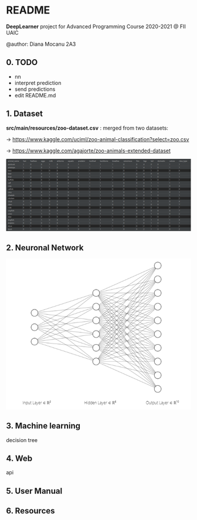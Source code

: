 # README
**DeepLearner** project for Advanced Programming Course 2020-2021 @ FII UAIC


@author: Diana Mocanu 2A3
## 0. TODO
   - nn 
   - interpret prediction
   - send predictions
   - edit README.md

## 1. Dataset
**src/main/resources/zoo-dataset.csv** :  merged from two datasets:

-> https://www.kaggle.com/uciml/zoo-animal-classification?select=zoo.csv

-> https://www.kaggle.com/agajorte/zoo-animals-extended-dataset

![Dataset entries](media/dataset.png)

## 2. Neuronal Network
![Simplified NN Architecture](media/nn.png)

## 3. Machine learning
decision tree

## 4. Web
api
## 5. User Manual

## 6. Resources



